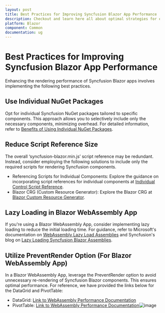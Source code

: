 ```yaml
---
layout: post
title: Best Practices for Improving Syncfusion Blazor App Performance | Syncfusion
description: Checkout and learn here all about optimal strategies for enhancing Syncfusion Blazor App performance.
platform: Blazor
component: Common
documentation: ug
---
```


# Best Practices for Improving Syncfusion Blazor App Performance

Enhancing the rendering performance of Syncfusion Blazor apps involves implementing the following best practices.

## Use Individual NuGet Packages

Opt for individual Syncfusion NuGet packages tailored to specific components. This approach allows you to selectively include only the necessary components, minimizing overhead. For detailed information, refer to [Benefits of Using Individual NuGet Packages](https://blazor.syncfusion.com/documentation/nuget-packages#benefits-of-using-individual-nuget-packages).

## Reduce Script Reference Size

The overall ‘syncfusion-blazor.min.js’ script reference may be redundant. Instead, consider employing the following solutions to include only the required scripts for rendering Syncfusion components.
* Referencing Scripts for Individual Components: Explore the guidance on incorporating script references for individual components at [Individual Control Script Reference](https://blazor.syncfusion.com/documentation/common/adding-script-references#individual-control-script-reference).
* Blazor CRG (Custom Resource Generator): Explore the Blazor CRG at [Blazor Custom Resource Generator](https://blazor.syncfusion.com/documentation/common/custom-resource-generator).

## Lazy Loading in Blazor WebAssembly App

If you're using a Blazor WebAssembly App, consider implementing lazy loading to reduce the initial loading time. For guidance, refer to Microsoft's documentation on [WebAssembly Lazy Load Assemblies](https://learn.microsoft.com/en-us/aspnet/core/blazor/webassembly-lazy-load-assemblies?view=aspnetcore-7.0) and Syncfusion's blog on [Lazy Loading Syncfusion Blazor Assemblies](https://www.syncfusion.com/blogs/post/lazy-loading-syncfusion-blazor-assemblies-in-a-blazor-webassembly-application.aspx).

## Utilize PreventRender Option (For Blazor WebAssembly App)

In a Blazor WebAssembly App, leverage the PreventRender option to avoid unnecessary re-rendering of Syncfusion Blazor components. This ensures optimal performance. For reference, we have provided the links below for the DataGrid and PivotTable:

* DataGrid: [Link to WebAssembly Performance Documentation](https://blazor.syncfusion.com/documentation/datagrid/webassembly-performance)
* PivotTable: [Link to WebAssembly Performance Documentation](https://blazor.syncfusion.com/documentation/pivot-table/webassembly-performance)![image](https://github.com/syncfusion-content/blazor-docs/assets/103921986/9e8cffdc-1e3b-4a59-8d40-1a49d1b17351)
